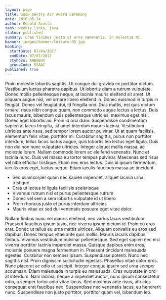 ```yaml
---
layout: page
title: Snow Sentry Air Award Ceremony
date: 2016-05-24
author: Ronald Acosta
tags: weekly links, java
status: published
summary: Cras finibus justo ut urna venenatis, in molestie mi.
banner: images/banner/leisure-05.jpg
booking:
  startDate: 07/04/2017
  endDate: 07/07/2017
  ctyhocn: ARBWEHX
  groupCode: SSAAC
published: true
---
```

Proin molestie lobortis sagittis. Ut congue dui gravida ex porttitor dictum. Vestibulum luctus pharetra dapibus. Ut lobortis diam a rutrum vulputate. Donec mollis pellentesque neque, at lacinia mauris eleifend sit amet. Ut aliquam augue nisl, vel ornare libero eleifend in. Donec euismod in turpis in feugiat. Donec vel feugiat dui, id fringilla orci. Duis mattis, est quis dictum ornare, risus nibh congue quam, non commodo augue lectus a lectus. Duis lacus mauris, bibendum quis pellentesque ultricies, maximus eget nisi.
Donec eget lobortis mi. Proin id orci diam. Suspendisse condimentum sapien at lacus fringilla, sit amet interdum mauris lacinia. Vestibulum ultricies ante risus, sed tempor lorem auctor pulvinar. Ut at quam facilisis, elementum felis vitae, porttitor mi. Curabitur sagittis, purus non porttitor interdum, tellus lacus luctus augue, quis lobortis leo lectus eget ligula. Duis non dui non nunc vulputate ultricies. Integer aliquet mollis massa, ac molestie lorem. Nullam commodo lorem ac eleifend venenatis. Nunc et lacinia nunc. Duis vel massa eu tortor tempus pulvinar. Maecenas sed risus vel nibh efficitur tristique. Etiam nec eros lectus. Duis id ipsum fermentum, iaculis eros eget, luctus neque. Etiam iaculis faucibus massa ac tincidunt.

* Sed ullamcorper quam nec sapien imperdiet, aliquet lacinia urna tristique
* Cras ut lectus id ligula facilisis scelerisque
* Vivamus rutrum nisl et purus pellentesque rutrum
* Donec vel sem a sem lobortis vulputate id ut libero
* Proin rhoncus justo et purus interdum ultricies
* Mauris vitae ex sed dui venenatis posuere eget vitae dolor.

Nullam finibus nunc vel mauris eleifend, nec varius lacus vestibulum. Praesent faucibus ipsum justo, nec viverra ipsum dictum id. Proin eu eros erat. Donec ut tellus eu urna mattis ultrices. Aliquam convallis eu eros sed dapibus. Donec tempus vitae ante quis mollis. Mauris iaculis dapibus finibus. Vivamus vestibulum pulvinar pellentesque. Sed eget sapien nec nisi viverra porttitor lacinia imperdiet massa. Quisque dapibus enim eros, molestie posuere magna fermentum in. Praesent tincidunt malesuada egestas. Curabitur non semper ipsum. Suspendisse potenti. Nunc nec sagittis nisl. Proin dignissim sollicitudin egestas. Phasellus vitae dolor eros.
Nunc placerat ac odio ut suscipit. Integer congue ipsum sed urna semper accumsan. Etiam malesuada in turpis eu malesuada. Cras vulputate in orci at interdum. Nam lacinia, neque a imperdiet auctor, nunc ipsum consectetur odio, a semper tortor odio vitae lacus. Sed maximus ante risus, ultricies consequat erat faucibus nec. Suspendisse nec venenatis lacus, eu hendrerit nunc. Suspendisse non justo porttitor, porttitor quam vel, bibendum leo.
